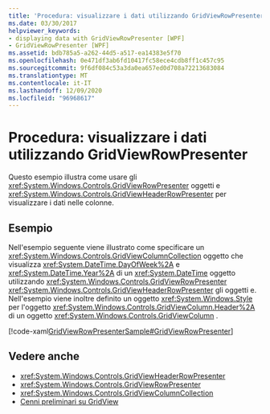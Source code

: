 ```yaml
---
title: 'Procedura: visualizzare i dati utilizzando GridViewRowPresenter'
ms.date: 03/30/2017
helpviewer_keywords:
- displaying data with GridViewRowPresenter [WPF]
- GridViewRowPresenter [WPF]
ms.assetid: bdb785a5-a262-44d5-a517-ea14383e5f70
ms.openlocfilehash: 0e471df3ab6fd10417fc58ece4cdb8ff1c457c95
ms.sourcegitcommit: 9f6df084c53a3da0ea657ed0d708a72213683084
ms.translationtype: MT
ms.contentlocale: it-IT
ms.lasthandoff: 12/09/2020
ms.locfileid: "96968617"
---
```

# <a name="how-to-display-data-by-using-gridviewrowpresenter"></a>Procedura: visualizzare i dati utilizzando GridViewRowPresenter
Questo esempio illustra come usare gli <xref:System.Windows.Controls.GridViewRowPresenter> oggetti e <xref:System.Windows.Controls.GridViewHeaderRowPresenter> per visualizzare i dati nelle colonne.  
  
## <a name="example"></a>Esempio  
 Nell'esempio seguente viene illustrato come specificare un <xref:System.Windows.Controls.GridViewColumnCollection> oggetto che visualizza <xref:System.DateTime.DayOfWeek%2A> e <xref:System.DateTime.Year%2A> di un <xref:System.DateTime> oggetto utilizzando <xref:System.Windows.Controls.GridViewRowPresenter> <xref:System.Windows.Controls.GridViewHeaderRowPresenter> gli oggetti e. Nell'esempio viene inoltre definito un oggetto <xref:System.Windows.Style> per l'oggetto <xref:System.Windows.Controls.GridViewColumn.Header%2A> di un oggetto <xref:System.Windows.Controls.GridViewColumn> .  
  
 [!code-xaml[GridViewRowPresenterSample#GridViewRowPresenter](~/samples/snippets/csharp/VS_Snippets_Wpf/GridViewRowPresenterSample/CS/Window1.xaml#gridviewrowpresenter)]  
  
## <a name="see-also"></a>Vedere anche

- <xref:System.Windows.Controls.GridViewHeaderRowPresenter>
- <xref:System.Windows.Controls.GridViewRowPresenter>
- <xref:System.Windows.Controls.GridViewColumnCollection>
- [Cenni preliminari su GridView](gridview-overview.md)
